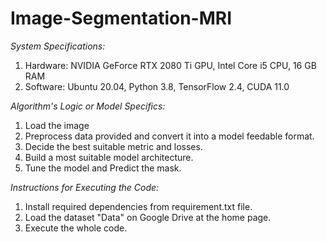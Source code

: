 # Image-Segmentation-MRI

*System Specifications:*
1. Hardware: NVIDIA GeForce RTX 2080 Ti GPU, Intel Core i5 CPU, 16 GB RAM
2. Software: Ubuntu 20.04, Python 3.8, TensorFlow 2.4, CUDA 11.0

*Algorithm's Logic or Model Specifics:*
1. Load the image
2. Preprocess data provided and convert it into a model feedable format.
3. Decide the best suitable metric and losses.
4. Build a most suitable model architecture.
5. Tune the model and Predict the mask.

*Instructions for Executing the Code:*
1. Install required dependencies from requirement.txt file. 
2. Load the dataset "Data" on Google Drive at the home page.
3. Execute the whole code.
